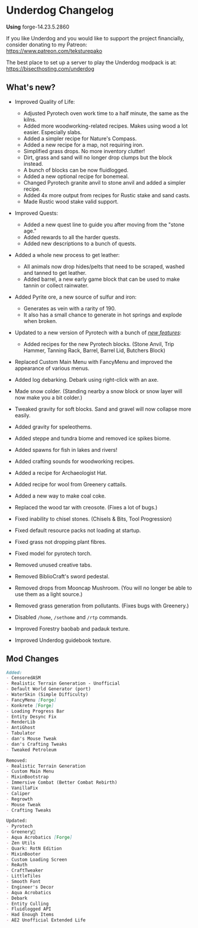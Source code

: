 # Underdog Changelog

**Using** forge-14.23.5.2860

If you like Underdog and you would like to support the project financially, consider donating to my Patreon: \
<https://www.patreon.com/teksturepako>

The best place to set up a server to play the Underdog modpack is at: \
<https://bisecthosting.com/underdog>

## What's new?

- Improved Quality of Life:
  - Adjusted Pyrotech oven work time to a half minute, the same as the kilns.
  - Added more woodworking-related recipes. Makes using wood a lot easier. Especially slabs.
  - Added a simpler recipe for Nature's Compass.
  - Added a new recipe for a map, not requiring iron.
  - Simplified grass drops. No more inventory clutter!
  - Dirt, grass and sand will no longer drop clumps but the block instead.
  - A bunch of blocks can be now fluidlogged.
  - Added a new optional recipe for bonemeal.
  - Changed Pyrotech granite anvil to stone anvil and added a simpler recipe.
  - Added 4x more output from recipes for Rustic stake and sand casts.
  - Made Rustic wood stake valid support.

- Improved Quests:
  - Added a new quest line to guide you after moving from the "stone age."
  - Added rewards to all the harder quests.
  - Added new descriptions to a bunch of quests.

- Added a whole new process to get leather:
  - All animals now drop hides/pelts that need to be scraped, washed and tanned to get leather.
  - Added barrel, a new early game block that can be used to make tannin or collect rainwater.

- Added Pyrite ore, a new source of sulfur and iron:
  - Generates as vein with a rarity of 190.
  - It also has a small chance to generate in hot springs and explode when broken.

- Updated to a new version of Pyrotech with a bunch of [*new features*](https://pyrotech.readthedocs.io/en/latest/changelog/#160):
  - Added recipes for the new Pyrotech blocks. (Stone Anvil, Trip Hammer, Tanning Rack, Barrel, Barrel Lid, Butchers Block)
- Replaced Custom Main Menu with FancyMenu and improved the appearance of various menus.
- Added log debarking. Debark using right-click with an axe.
- Made snow colder. (Standing nearby a snow block or snow layer will now make you a bit colder.)
- Tweaked gravity for soft blocks. Sand and gravel will now collapse more easily.
- Added gravity for speleothems.
- Added steppe and tundra biome and removed ice spikes biome.
- Added spawns for fish in lakes and rivers!
- Added crafting sounds for woodworking recipes.
- Added a recipe for Archaeologist Hat.
- Added recipe for wool from Greenery cattails.
- Added a new way to make coal coke.
- Replaced the wood tar with creosote. (Fixes a lot of bugs.)
- Fixed inability to chisel stones. (Chisels & Bits, Tool Progression)
- Fixed default resource packs not loading at startup.
- Fixed grass not dropping plant fibres.
- Fixed model for pyrotech torch.
- Removed unused creative tabs.
- Removed BiblioCraft's sword pedestal.
- Removed drops from Mooncap Mushroom. (You will no longer be able to use them as a light source.)
- Removed grass generation from pollutants. (Fixes bugs with Greenery.)
- Disabled `/home`, `/sethome` and `/rtp` commands.
- Improved Forestry baobab and padauk texture.
- Improved Underdog guidebook texture.

## Mod Changes

```markdown
Added:
- CensoredASM
- Realistic Terrain Generation - Unofficial
- Default World Generator (port)
- WaterSkin (Simple Difficulty)
- FancyMenu [Forge]
- Konkrete [Forge]
- Loading Progress Bar
- Entity Desync Fix
- RenderLib
- AntiGhost
- Tabulator
- dan's Mouse Tweak
- dan's Crafting Tweaks
- Tweaked Petroleum

Removed:
- Realistic Terrain Generation
- Custom Main Menu
- MixinBootstrap
- Immersive Combat (Better Combat Rebirth)
- VanillaFix
- Caliper
- Regrowth
- Mouse Tweak
- Crafting Tweaks

Updated:
- Pyrotech
- Greenery🌿
- Aqua Acrobatics [Forge]
- Zen Utils
- Quark: RotN Edition
- MixinBooter
- Custom Loading Screen
- ReAuth
- CraftTweaker
- LittleTiles
- Smooth Font
- Engineer's Decor
- Aqua Acrobatics
- Debark
- Entity Culling
- Fluidlogged API
- Had Enough Items
- AE2 Unofficial Extended Life
```
